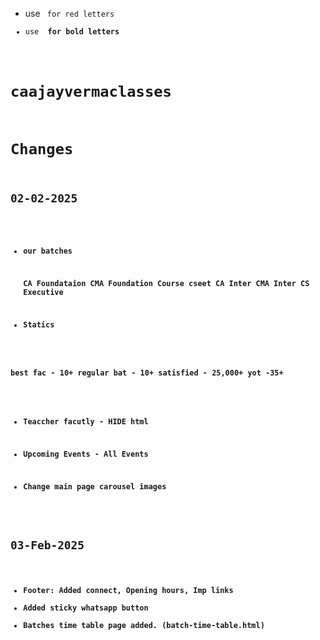-   use <code> for red letters
-   use <strong> for bold letters

# caajayvermaclasses

# Changes

## 02-02-2025

-   our batches

    CA Foundataion
    CMA Foundation Course
    cseet
    CA Inter
    CMA Inter
    CS Executive

-   Statics

best fac - 10+
regular bat - 10+
satisfied - 25,000+
yot -35+

-   Teaccher facutly - HIDE html

-   Upcoming Events - All Events
-   Change main page carousel images

## 03-Feb-2025

-   Footer: Added connect, Opening hours, Imp links
-   Added sticky whatsapp button
-   Batches time table page added. (batch-time-table.html)
